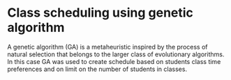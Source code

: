 # Class scheduling using genetic algorithm
A genetic algorithm (GA) is a metaheuristic inspired by the process of natural selection that belongs to the larger class of evolutionary algorithms.
In this case GA was used to create schedule based on students class time preferences and on limit on the number of students in classes.
